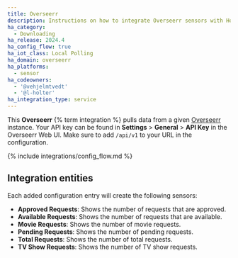 ```yaml
---
title: Overseerr
description: Instructions on how to integrate Overseerr sensors with Home Assistant
ha_category:
  - Downloading
ha_release: 2024.4
ha_config_flow: true
ha_iot_class: Local Polling
ha_domain: overseerr
ha_platforms:
  - sensor
ha_codeowners:
  - '@vehjelmtvedt'
  - '@l-holter'
ha_integration_type: service
---
```


This **Overseerr** {% term integration %} pulls data from a given [Overseerr](https://overseerr.dev/) instance.
Your API key can be found in **Settings** > **General** > **API Key** in the Overseerr Web UI.
Make sure to add `/api/v1` to your URL in the configuration.

{% include integrations/config_flow.md %}

## Integration entities

Each added configuration entry will create the following sensors:

- **Approved Requests**: Shows the number of requests that are approved.
- **Available Requests**: Shows the number of requests that are available.
- **Movie Requests**: Shows the number of movie requests.
- **Pending Requests**: Shows the number of pending requests.
- **Total Requests**: Shows the number of total requests.
- **TV Show Requests**: Shows the number of TV show requests.
